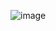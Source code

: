 ![image](https://user-images.githubusercontent.com/88189918/235273682-fdc26549-8ee6-448d-8ef9-cfa7382e53f1.png)
